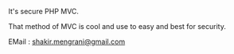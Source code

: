 It's secure PHP MVC.

That method of MVC is cool and use to easy and best for security.


EMail : shakir.mengrani@gmail.com
